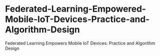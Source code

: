 # Federated-Learning-Empowered-Mobile-IoT-Devices-Practice-and-Algorithm-Design
Federated Learning Empowers Mobile IoT Devices: Practice and Algorithm Design
